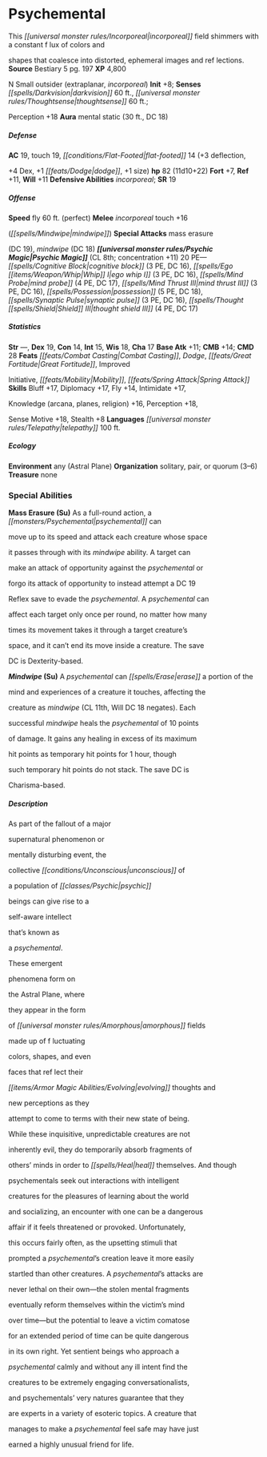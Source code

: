 ﻿---
cssclass: [monsters]
title1: Psychemental
desc_short: This incorporeal field shimmers with a constant f lux of colors andshapes
  that coalesce into distorted, ephemeral images and ref lections.
title2: Psychemental
CR: 8
sources:
- name: Bestiary 5
  page: 197
  link: http://paizo.com/products/btpy9g9x?Pathfinder-Roleplaying-Game-Bestiary-5
XP: 4800
alignment: N
size: Small
type: outsider
subtypes:
- extraplanar
- incorporeal
initiative:
  bonus: 8
senses:
  darkvision: 60
  thoughtsense: 60
auras:
- name: mental static
  radius: 30
  DC: 18
AC:
  AC: 19
  touch: 19
  flat_footed: 14
  components:
    deflection,+4 dex: 3
    dodge: 1
    size: 1
HP:
  HP: 82
  long: 11d10+22
saves:
  fort: 7
  ref: 11
  will: 11
defensive_abilities:
- incorporeal
SR: 19
speeds:
  fly: 60
  fly_maneuverability: perfect
attacks:
  melee:
  - - text: incorporeal touch +16(mindwipe)
      entries:
      - - effect: mindwipe
      attack: incorporeal touch
      bonus:
      - 16
  special:
  - mass erasure(DC 19)
  - mindwipe (DC 18)
psychic_magic:
  entries:
  - name: cognitive block
    PE: 3
    DC: 16
  - name: ego whip I
    PE: 3
    DC: 16
  - name: mind probe
    PE: 4
    DC: 17
  - name: mind thrust III
    PE: 3
    DC: 16
  - name: possession
    PE: 5
    DC: 18
  - name: synaptic pulse
    PE: 3
    DC: 16
  - name: thought shield III
    PE: 4
    DC: 17
  sources:
  - name: default
    CL: 8
    concentration: 11
  PE: 20
ability_scores:
  STR:
  DEX: 19
  CON: 14
  INT: 15
  WIS: 18
  CHA: 17
BAB: 11
CMB: 14
CMD: 28
feats:
- name: Combat Casting
- name: Dodge
- name: Great Fortitude
- name: ImprovedInitiative
- name: Mobility
- name: Spring Attack
skills:
  Bluff: 17
  Diplomacy: 17
  Fly: 14
  Intimidate: 17
  Knowledge (arcana): 16
  Knowledge (planes): 16
  Knowledge (religion): 16
  Perception: 18
  Sense Motive: 18
  Stealth: 8
languages:
- telepathy 100 ft.
ecology:
  environment: any (Astral Plane)
  organization: solitary, pair, or quorum (3-6)
  treasure_type: none
special_abilities:
  Mass Erasure (Su): As a full-round action, a psychemental canmove up to its speed
    and attack each creature whose spaceit passes through with its mindwipe ability.
    A target canmake an attack of opportunity against the psychemental orforgo its
    attack of opportunity to instead attempt a DC 19Reflex save to evade the psychemental.
    A psychemental canaffect each target only once per round, no matter how manytimes
    its movement takes it through a target creature'sspace, and it can't end its move
    inside a creature. The saveDC is Dexterity-based.
  Mindwipe (Su): A psychemental can erase a portion of themind and experiences of
    a creature it touches, affecting thecreature as mindwipe (CL 11th, Will DC 18
    negates). Eachsuccessful mindwipe heals the psychemental of 10 pointsof damage.
    It gains any healing in excess of its maximumhit points as temporary hit points
    for 1 hour, thoughsuch temporary hit points do not stack. The save DC isCharisma-based.
desc_long: |-
  As part of the fallout of a majorsupernatural phenomenon ormentally disturbing event, thecollective unconscious ofa population of psychicbeings can give rise to aself-aware intellectthat's known asa psychemental.These emergentphenomena form onthe Astral Plane, wherethey appear in the formof amorphous fieldsmade up of f luctuatingcolors, shapes, and evenfaces that ref lect theirevolving thoughts andnew perceptions as theyattempt to come to terms with their new state of being.

  While these inquisitive, unpredictable creatures are notinherently evil, they do temporarily absorb fragments ofothers' minds in order to heal themselves. And thoughpsychementals seek out interactions with intelligentcreatures for the pleasures of learning about the worldand socializing, an encounter with one can be a dangerousaffair if it feels threatened or provoked. Unfortunately,this occurs fairly often, as the upsetting stimuli thatprompted a psychemental's creation leave it more easilystartled than other creatures. A psychemental's attacks arenever lethal on their own-the stolen mental fragmentseventually reform themselves within the victim's mindover time-but the potential to leave a victim comatosefor an extended period of time can be quite dangerousin its own right. Yet sentient beings who approach apsychemental calmly and without any ill intent find thecreatures to be extremely engaging conversationalists,and psychementals' very natures guarantee that theyare experts in a variety of esoteric topics. A creature thatmanages to make a psychemental feel safe may have justearned a highly unusual friend for life.

---

# Psychemental
This _[[universal monster rules/Incorporeal|incorporeal]]_ field shimmers with a constant f lux of colors and

shapes that coalesce into distorted, ephemeral images and ref lections.
**Source** Bestiary 5 pg. 197
**XP** 4,800

N Small outsider (extraplanar, _incorporeal_)
**Init** +8; **Senses** _[[spells/Darkvision|darkvision]]_ 60 ft., _[[universal monster rules/Thoughtsense|thoughtsense]]_ 60 ft.;

Perception +18
**Aura** mental static (30 ft., DC 18)

##### Defense

**AC** 19, touch 19, _[[conditions/Flat-Footed|flat-footed]]_ 14 (+3 deflection,

+4 Dex, +1 _[[feats/Dodge|dodge]]_, +1 size)
**hp** 82 (11d10+22)
**Fort** +7, **Ref** +11, **Will** +11
**Defensive Abilities** _incorporeal_; **SR** 19

##### Offense
**Speed** fly 60 ft. (perfect)
**Melee** _incorporeal_ touch +16

(_[[spells/Mindwipe|mindwipe]]_)
**Special Attacks** mass erasure

(DC 19), _mindwipe_ (DC 18)
**_[[universal monster rules/Psychic Magic|Psychic Magic]]_** (CL 8th; concentration +11)
20 PE—_[[spells/Cognitive Block|cognitive block]]_ (3 PE, DC 16), _[[spells/Ego _[[items/Weapon/Whip|Whip]]_ I|ego _whip_ I]]_ (3 PE, DC 16), _[[spells/Mind Probe|mind probe]]_ (4 PE, DC 17), _[[spells/Mind Thrust III|mind thrust III]]_ (3 PE, DC 16), _[[spells/Possession|possession]]_ (5 PE, DC 18), _[[spells/Synaptic Pulse|synaptic pulse]]_ (3 PE, DC 16), _[[spells/Thought _[[spells/Shield|Shield]]_ III|thought _shield_ III]]_ (4 PE, DC 17)

##### Statistics
**Str** —, **Dex** 19, **Con** 14, **Int** 15, **Wis** 18, **Cha** 17
**Base Atk** +11; **CMB** +14; **CMD** 28
**Feats** _[[feats/Combat Casting|Combat Casting]]_, _Dodge_, _[[feats/Great Fortitude|Great Fortitude]]_, Improved

Initiative, _[[feats/Mobility|Mobility]]_, _[[feats/Spring Attack|Spring Attack]]_
**Skills** Bluff +17, Diplomacy +17, Fly +14, Intimidate +17,

Knowledge (arcana, planes, religion) +16, Perception +18,

Sense Motive +18, Stealth +8
**Languages** _[[universal monster rules/Telepathy|telepathy]]_ 100 ft.

##### Ecology

**Environment** any (Astral Plane)
**Organization** solitary, pair, or quorum (3–6)
**Treasure** none

### Special Abilities

**Mass Erasure (Su)** As a full-round action, a _[[monsters/Psychemental|psychemental]]_ can

move up to its speed and attack each creature whose space

it passes through with its _mindwipe_ ability. A target can

make an attack of opportunity against the _psychemental_ or

forgo its attack of opportunity to instead attempt a DC 19

Reflex save to evade the _psychemental_. A _psychemental_ can

affect each target only once per round, no matter how many

times its movement takes it through a target creature’s

space, and it can’t end its move inside a creature. The save

DC is Dexterity-based.

**_Mindwipe_ (Su)** A _psychemental_ can _[[spells/Erase|erase]]_ a portion of the

mind and experiences of a creature it touches, affecting the

creature as _mindwipe_ (CL 11th, Will DC 18 negates). Each

successful _mindwipe_ heals the _psychemental_ of 10 points

of damage. It gains any healing in excess of its maximum

hit points as temporary hit points for 1 hour, though

such temporary hit points do not stack. The save DC is

Charisma-based.

##### Description

As part of the fallout of a major

supernatural phenomenon or

mentally disturbing event, the

collective _[[conditions/Unconscious|unconscious]]_ of

a population of _[[classes/Psychic|psychic]]_

beings can give rise to a

self-aware intellect

that’s known as

a _psychemental_.

These emergent

phenomena form on

the Astral Plane, where

they appear in the form

of _[[universal monster rules/Amorphous|amorphous]]_ fields

made up of f luctuating

colors, shapes, and even

faces that ref lect their

_[[items/Armor Magic Abilities/Evolving|evolving]]_ thoughts and

new perceptions as they

attempt to come to terms with their new state of being.

While these inquisitive, unpredictable creatures are not

inherently evil, they do temporarily absorb fragments of

others’ minds in order to _[[spells/Heal|heal]]_ themselves. And though

psychementals seek out interactions with intelligent

creatures for the pleasures of learning about the world

and socializing, an encounter with one can be a dangerous

affair if it feels threatened or provoked. Unfortunately,

this occurs fairly often, as the upsetting stimuli that

prompted a _psychemental_’s creation leave it more easily

startled than other creatures. A _psychemental_’s attacks are

never lethal on their own—the stolen mental fragments

eventually reform themselves within the victim’s mind

over time—but the potential to leave a victim comatose

for an extended period of time can be quite dangerous

in its own right. Yet sentient beings who approach a

_psychemental_ calmly and without any ill intent find the

creatures to be extremely engaging conversationalists,

and psychementals’ very natures guarantee that they

are experts in a variety of esoteric topics. A creature that

manages to make a _psychemental_ feel safe may have just

earned a highly unusual friend for life.